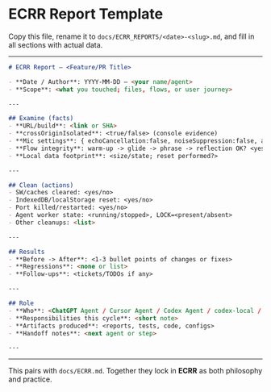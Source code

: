 # ECRR Report Template

Copy this file, rename it to `docs/ECRR_REPORTS/<date>-<slug>.md`, and fill in all sections with actual data.

---

```markdown
# ECRR Report — <Feature/PR Title>

- **Date / Author**: YYYY-MM-DD — <your name/agent>
- **Scope**: <what you touched; files, flows, or user journey>

---

## Examine (facts)
- **URL/build**: <link or SHA>
- **crossOriginIsolated**: <true/false> (console evidence)
- **Mic settings**: { echoCancellation:false, noiseSuppression:false, autoGainControl:false }, sampleRate:<value>
- **Flow integrity**: warm-up -> glide -> phrase -> reflection OK? <yes/no>
- **Local data footprint**: <size/state; reset performed?>

---

## Clean (actions)
- SW/caches cleared: <yes/no>
- IndexedDB/localStorage reset: <yes/no>
- Port killed/restarted: <yes/no>
- Agent worker state: <running/stopped>, LOCK=<present/absent>
- Other cleanups: <list>

---

## Results
- **Before -> After**: <1-3 bullet points of changes or fixes>
- **Regressions**: <none or list>
- **Follow-ups**: <tickets/TODOs if any>

---

## Role
- **Who**: <ChatGPT Agent / Cursor Agent / Codex Agent / codex-local / BossCat / Human>
- **Responsibilities this cycle**: <short note>
- **Artifacts produced**: <reports, tests, code, configs>
- **Handoff notes**: <next agent or step>

---
```

---

This pairs with `docs/ECRR.md`. Together they lock in **ECRR** as both philosophy and practice.
